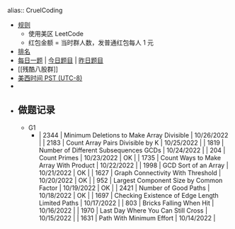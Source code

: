 alias:: CruelCoding

- [规则](http://board.cruelcoding.com/rules.html)
	- 使用美区 LeetCode
	- 红包金额 = 当时群人数，发普通红包每人 1 元
- [排名](http://rank.cruelcoding.com/)
- [每日一题](https://docs.google.com/spreadsheets/d/1kBGyRsSdbGDu7DzjQcC-UkZjZERdrP8-_QyVGXHSrB8/edit#gid=0) | [今日题目](https://ct.singee.site) | [昨日题目](https://ct.singee.site/yesterday)
- [[残酷八股群]]
- [美西时间 PST (UTC-8)](https://time.is/Los_Angeles)
-
- ## 做题记录
	- G1
		- | 2344 | Minimum Deletions to Make Array Divisible | 10/26/2022 |
		  | 2183 | Count Array Pairs Divisible by K | 10/25/2022 |
		  | 1819 | Number of Different Subsequences GCDs | 10/24/2022 |
		  | 204 | Count Primes | 10/23/2022 | OK |
		  | 1735 | Count Ways to Make Array With Product | 10/22/2022 |
		  | 1998 | GCD Sort of an Array | 10/21/2022 | OK |
		  | 1627 | Graph Connectivity With Threshold | 10/20/2022 | OK |
		  | 952 | Largest Component Size by Common Factor | 10/19/2022 | OK |
		  | 2421 | Number of Good Paths | 10/18/2022 | OK |
		  | 1697 | Checking Existence of Edge Length Limited Paths | 10/17/2022 |
		  | 803 | Bricks Falling When Hit | 10/16/2022 |
		  | 1970 | Last Day Where You Can Still Cross  | 10/15/2022 |
		  | 1631 | Path With Minimum Effort | 10/14/2022 |
